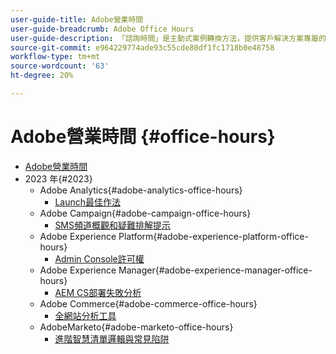 ```yaml
---
user-guide-title: Adobe營業時間
user-guide-breadcrumb: Adobe Office Hours
user-guide-description: 「諮詢時間」是主動式案例轉換方法，提供客戶解決方案專屬的網路研討會。
source-git-commit: e964229774ade93c55cde80df1fc1718b0e48758
workflow-type: tm+mt
source-wordcount: '63'
ht-degree: 20%

---
```



# Adobe營業時間 {#office-hours}

+ [Adobe營業時間](overview.md)
+ 2023 年{#2023}
   + Adobe Analytics{#adobe-analytics-office-hours}
      + [Launch最佳作法](2023/launch-best-practices.md)
   + Adobe Campaign{#adobe-campaign-office-hours}
      + [SMS頻道概觀和疑難排解提示](2023/ac-sms-channel-overview.md)
   + Adobe Experience Platform{#adobe-experience-platform-office-hours}
      + [Admin Console許可權](2023/aep-admin-console-permissions.md)
   + Adobe Experience Manager{#adobe-experience-manager-office-hours}
      + [AEM CS部署失敗分析](2023/aem-deployment-failures-analysis.md)
   + Adobe Commerce{#adobe-commerce-office-hours}
      + [全網站分析工具](2023/site-wide-analysis-tool.md)
   + AdobeMarketo{#adobe-marketo-office-hours}
      + [進階智慧清單邏輯與常見陷阱](2023/marketo-common-pitfalls.md)